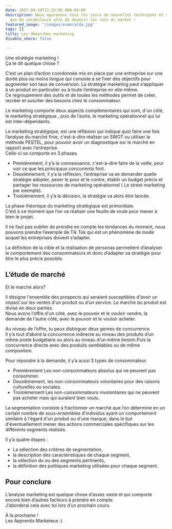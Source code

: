 ```yaml
---
date: 2017-04-14T11:25:05.000-04:00
description: Nous apprenons tous les jours de nouvelles techniques et stratégies ainsi
  que du vocabulaire afin de devenir les rois du market !
featured_image: "/images/esmeralda.jpg"
tags: []
title: Les démarches marketing
disable_share: false

---
```

Une stratégie marketing !  
Ça te dit quelque chose ?  
  
C’est un plan d’action coordonnée mis en place par une entreprise sur une durée plus ou moins longue qui consiste à se fixer des objectifs pour augmenter son taux de conversion. La stratégie marketing peut s’appliquer à un produit en particulier ou à toute l’entreprise en elle-même.  
Ce regroupement des outils et de toutes les méthodes permet de créer, recréer et susciter des besoins chez le consommateur.

Le marketing comporte deux aspects complémentaires qui sont, d'un côté, le marketing stratégique , puis de l’autre, le marketing opérationnel qui lui est inter-dépendants.

Le marketing stratégique, est une réflexion qui indique quoi faire une fois l’analyse du marché finie, c'est-à-dire réaliser un SWOT ou utiliser la méthode PESTEL, pour pouvoir avoir un diagnostique sur le marché en rapport avec l’entreprise.  
Celle-ci se comporte en 3 phases.

* Premièrement, il y’a la connaissance, c'est-à-dire faire de la veille, pour voir ce que les principaux concurrents font.
* Deuxièmement, il y’a la réflexion, l’entreprise va se demander quelle stratégie adopter, peser le pour et le contre, établir un budget précis et partager les ressources de marketing opérationnel ( Le street marketing par exemple).
* Troisièmement, il y’a la décision, la stratégie va alors être lancée.

La phase théorique du marketing stratégique est primordiale.  
C’est à ce moment que l’on va réaliser une feuille de route pour mener à bien le projet.

Il ne faut pas oublier de prendre en compte les tendances du moment, nous pouvons prendre l’exemple de Tik Tok qui est un phénomène de mode auquel les entreprises doivent s’adapter.

La définition de la cible et la réalisation de personas permettent d’analyser le comportement des consommateurs et donc d’adapter sa stratégie pour être le plus précis possible.

## L’étude de marché

  
Et le marché alors?  
  
Il désigne l'ensemble des prospects qui seraient susceptibles d'avoir un impact sur les ventes d'un produit ou d’un service. Le marché du produit est divisé en deux parties.  
Nous avons l’offre d'un côté, avec le pouvoir et le vouloir vendre, la demande de l'autre côté, avec le pouvoir et le vouloir acheter.

Au niveau de l’offre, tu peux distinguer deux genres de concurrence.  
Il y’a tout d’abord la concurrence indirecte au niveau des produits d’un même poste budgétaire ou alors au niveau d’un même besoin.Puis la concurrence directe avec des produits semblables ou de même composition.

Pour répondre à la demande, il y’a aussi 3 types de consommateur.

* Premièrement Les non-consommateurs absolus qui ne peuvent pas consommer.
* Deuxièmement, les non-consommateurs volontaires pour des raisons culturelles ou sociales.
* Troisièmement Les non-consommateurs involontaires qui ne peuvent pas acheter mais qui auraient bien voulu.

La segmentation consiste à fractionner un marché que l’on détermine en un certain nombre de sous-ensembles d'individus ayant un comportement similaire à l'égard d'un produit ou d'une marque, dans le but d'éventuellement mener des actions commerciales spécifiques sur les différents segments réalisés.

  
Il y’a quatre étapes :

* La sélection des critères de segmentation,
* la description des caractéristiques de chaque segment,
* la sélection du ou des segments pertinents,
* la définition des politiques marketing utilisées pour chaque segment.

## Pour conclure

  
L’analyse marketing est quelque chose d’assez vaste et qui comporte encore bien d’autres facteurs à prendre en compte.  
J’aborderai cela avec toi lors d’un prochain cours.

À la prochaine !  
Les Apprentis Marketeux :)